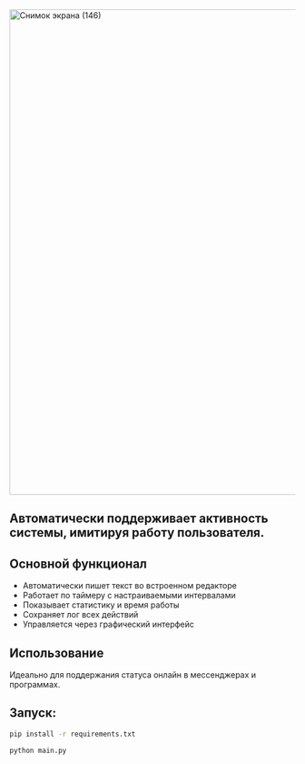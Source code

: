<img width="536" height="854" alt="Снимок экрана (146)" src="https://github.com/user-attachments/assets/5dbf3f62-f7c0-426f-a034-e70019b7a401" />

## Автоматически поддерживает активность системы, имитируя работу пользователя.

## Основной функционал
- Автоматически пишет текст во встроенном редакторе
- Работает по таймеру с настраиваемыми интервалами  
- Показывает статистику и время работы
- Сохраняет лог всех действий
- Управляется через графический интерфейс

## Использование
Идеально для поддержания статуса онлайн в мессенджерах и программах.



## Запуск:

```bash
pip install -r requirements.txt
```
```
python main.py
```


